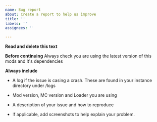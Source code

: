 ```yaml
---
name: Bug report
about: Create a report to help us improve
title: ''
labels: ''
assignees: ''

---
```


**Read and delete this text**

**Before continuing**
Always check you are using the latest version of this mods and it's dependencies

**Always include**
- A log if the issue is casing a crash. These are found in your instance directory under /logs

- Mod version, MC version and Loader you are using

- A description of your issue and how to reproduce

- If applicable, add screenshots to help explain your problem.
